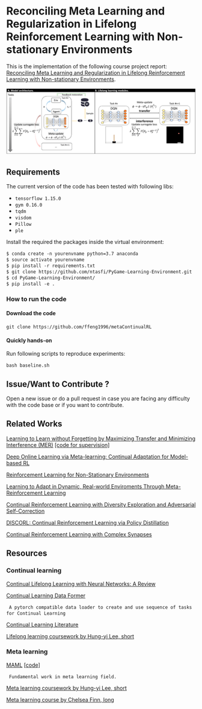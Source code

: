 # Reconciling Meta Learning and Regularization in Lifelong Reinforcement Learning with Non-stationary Environments

This is the implementation of the following course project report: 
[Reconciling Meta Learning and Regularization in Lifelong Reinforcement Learning with Non-stationary Environments](https://github.com/ffeng1996/metaContinualRL/blob/master/paper/paper.pdf).

![](figs/figure.png)

## Requirements
The current version of the code has been tested with following libs:
* `tensorflow 1.15.0`
* `gym 0.16.0`
* `tqdm`
* `visdom`
* `Pillow`
* `ple`

Install the required the packages inside the virtual environment:
```
$ conda create -n yourenvname python=3.7 anaconda
$ source activate yourenvname
$ pip install -r requirements.txt
$ git clone https://github.com/ntasfi/PyGame-Learning-Environment.git
$ cd PyGame-Learning-Environment/
$ pip install -e .
```


### How to run the code
#### Download the code
```
git clone https://github.com/ffeng1996/metaContinualRL
```
#### Quickly hands-on
Run following scripts to reproduce experiments:
```
bash baseline.sh
```
## Issue/Want to Contribute ? 
Open a new issue or do a pull request in case you are facing any difficulty with the code base or if you want to contribute.

## Related Works
[Learning to Learn without Forgetting by Maximizing Transfer and Minimizing Interference (MER)](https://arxiv.org/pdf/1810.11910.pdf) [[code for supervision]](https://github.com/mattriemer/mer)

[Deep Online Learning via Meta-learning: Continual Adaptation for Model-based RL](https://arxiv.org/pdf/1812.07671.pdf)

[Reinforcement Learning for Non-Stationary Environments](https://arxiv.org/pdf/1905.03970.pdf)

[Learning to Adapt in Dynamic, Real-world Enviroments Through Meta-Reinforcement Learning](https://arxiv.org/pdf/1803.11347.pdf)

[Continual Reinforcement Learning with Diversity Exploration and Adversarial Self-Correction](https://arxiv.org/pdf/1906.09205.pdf)

[DISCORL: Continual Reinforcement Learning via Policy Distillation](https://arxiv.org/pdf/1907.05855.pdf)


[Continual Reinforcement Learning with Complex Synapses](http://proceedings.mlr.press/v80/kaplanis18a/kaplanis18a.pdf)


## Resources
### Continual learning
[Continual Lifelong Learning with Neural Networks: A Review](https://arxiv.org/abs/1802.07569)

[Continual Learning Data Former](https://github.com/TLESORT/Continual_Learning_Data_Former)
```
 A pytorch compatible data loader to create and use sequence of tasks for Continual Learning 
```

[Continual Learning Literature](https://github.com/optimass/continual_learning_papers)

[Lifelong learning coursework by Hung-yi Lee, short](https://www.youtube.com/watch?v=7qT5P9KJnWo&list=PLJV_el3uVTsOK_ZK5L0Iv_EQoL1JefRL4&index=25)

### Meta learning
[MAML](https://arxiv.org/abs/1703.03400) [[code]](https://github.com/cbfinn/maml)
```
 Fundamental work in meta learning field.  
```

[Meta learning coursework by Hung-yi Lee, short](https://www.youtube.com/watch?v=EkAqYbpCYAc&list=PLJV_el3uVTsOK_ZK5L0Iv_EQoL1JefRL4&index=32)

[Meta learning course by Chelsea Finn, long](https://www.youtube.com/playlist?list=PLoROMvodv4rMC6zfYmnD7UG3LVvwaITY5)
